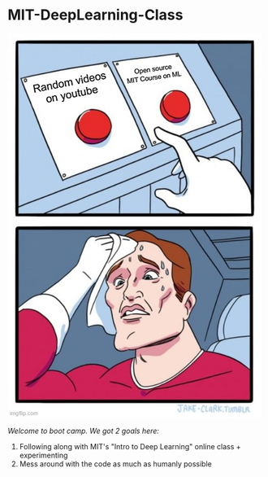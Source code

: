 # MIT-DeepLearning-Class


![Get Excited!!!](/quality_meme.jpg)

*Welcome to boot camp. We got 2 goals here:*
1. Following along with MIT's "Intro to Deep Learning" online class + experimenting
2. Mess around with the code as much as humanly possible
